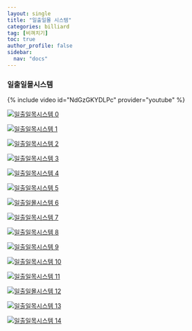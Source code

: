 ```yaml
---
layout: single
title: "일출일몰 시스템"
categories: billiard
tag: [비껴치기] 
toc: true
author_profile: false
sidebar:
  nav: "docs"
---
```


### 일출일몰시스템

{% include video id="NdGzGKYDLPc" provider="youtube" %}

[![일출일목시스템 0](/images/%EC%9D%BC%EC%B6%9C%EC%9D%BC%EB%AA%B0%EC%8B%9C%EC%8A%A4%ED%85%9C_0.png)](/images/%EC%9D%BC%EC%B6%9C%EC%9D%BC%EB%AA%B0%EC%8B%9C%EC%8A%A4%ED%85%9C_0.png)

[![일출일목시스템 1](/images/%EC%9D%BC%EC%B6%9C%EC%9D%BC%EB%AA%B0%EC%8B%9C%EC%8A%A4%ED%85%9C_1.png)](/images/%EC%9D%BC%EC%B6%9C%EC%9D%BC%EB%AA%B0%EC%8B%9C%EC%8A%A4%ED%85%9C_1.png)

[![일출일목시스템 2](/images/%EC%9D%BC%EC%B6%9C%EC%9D%BC%EB%AA%B0%EC%8B%9C%EC%8A%A4%ED%85%9C_2.png)](/images/%EC%9D%BC%EC%B6%9C%EC%9D%BC%EB%AA%B0%EC%8B%9C%EC%8A%A4%ED%85%9C_2.png)

[![일출일목시스템 3](/images/%EC%9D%BC%EC%B6%9C%EC%9D%BC%EB%AA%B0%EC%8B%9C%EC%8A%A4%ED%85%9C_3.png)](/images/%EC%9D%BC%EC%B6%9C%EC%9D%BC%EB%AA%B0%EC%8B%9C%EC%8A%A4%ED%85%9C_3.png)

[![일출일목시스템 4](/images/%EC%9D%BC%EC%B6%9C%EC%9D%BC%EB%AA%B0%EC%8B%9C%EC%8A%A4%ED%85%9C_4.png)](/images/%EC%9D%BC%EC%B6%9C%EC%9D%BC%EB%AA%B0%EC%8B%9C%EC%8A%A4%ED%85%9C_4.png)

[![일출일목시스템 5](/images/일출일몰시스템_5.png)](/images/일출일몰시스템_5.png.png)

[![일출일몰시스템 6](/images/일출일몰시스템_6.png)](/images/일출일몰시스템_6.png.png)

[![일출일목시스템 7](/images/일출일몰시스템_7.png)](/images/일출일몰시스템_7.png.png)

[![일출일목시스템 8](/images/일출일몰시스템_8.png)](/images/일출일몰시스템_8.png.png)

[![일출일목시스템 9](/images/일출일몰시스템_9.png)](/images/일출일몰시스템_9.png.png)

[![일출일목시스템 10](/images/일출일몰시스템_10.png)](/images/일출일몰시스템_10.png.png)

[![일출일목시스템 11](/images/일출일몰시스템_11.png)](/images/일출일몰시스템_11.png.png)

[![일출일몰시스템 12](/images/일출일몰시스템_12.png)](/images/일출일몰시스템_12.png.png)

[![일출일목시스템 13](/images/일출일몰시스템_13.png)](/images/일출일몰시스템_13.png.png)

[![일출일목시스템 14](/images/일출일몰시스템_14.png)](/images/일출일몰시스템_14.png.png)
